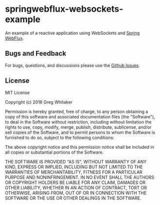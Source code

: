 # springwebflux-websockets-example

An example of a reactive application using WebSockets and [Spring WebFlux](https://docs.spring.io/spring/docs/5.0.0.BUILD-SNAPSHOT/spring-framework-reference/html/web-reactive.html).

## Bugs and Feedback
For bugs, questions, and discussions please use the [Github Issues](https://github.com/gregwhitaker/springwebflux-websockets-example/issues).

## License
MIT License

Copyright (c) 2018 Greg Whitaker

Permission is hereby granted, free of charge, to any person obtaining a copy
of this software and associated documentation files (the "Software"), to deal
in the Software without restriction, including without limitation the rights
to use, copy, modify, merge, publish, distribute, sublicense, and/or sell
copies of the Software, and to permit persons to whom the Software is
furnished to do so, subject to the following conditions:

The above copyright notice and this permission notice shall be included in all
copies or substantial portions of the Software.

THE SOFTWARE IS PROVIDED "AS IS", WITHOUT WARRANTY OF ANY KIND, EXPRESS OR
IMPLIED, INCLUDING BUT NOT LIMITED TO THE WARRANTIES OF MERCHANTABILITY,
FITNESS FOR A PARTICULAR PURPOSE AND NONINFRINGEMENT. IN NO EVENT SHALL THE
AUTHORS OR COPYRIGHT HOLDERS BE LIABLE FOR ANY CLAIM, DAMAGES OR OTHER
LIABILITY, WHETHER IN AN ACTION OF CONTRACT, TORT OR OTHERWISE, ARISING FROM,
OUT OF OR IN CONNECTION WITH THE SOFTWARE OR THE USE OR OTHER DEALINGS IN THE
SOFTWARE.